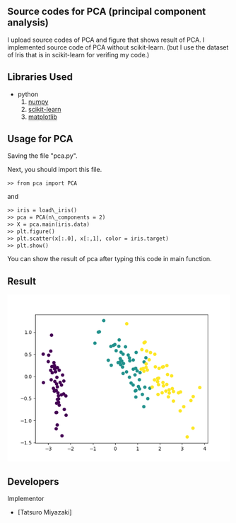 Source codes for PCA (principal component analysis)
 --- 
I upload source codes of PCA and figure that shows result of PCA.
I implemented source code of PCA without scikit-learn. (but I use the dataset of Iris that is in scikit-learn for verifing my code.) 

Libraries Used
---
- python
  1. [numpy](http://www.numpy.org/)
  2. [scikit-learn](http://scikit-learn.org/stable/)
  3. [matplotlib](https://matplotlib.org)

Usage for PCA
---
Saving the file "pca.py".

Next, you should import this file.
~~~
>> from pca import PCA
~~~

and
~~~
>> iris = load\_iris()
>> pca = PCA(n\_components = 2)
>> X = pca.main(iris.data)
>> plt.figure()
>> plt.scatter(x[:.0], x[:,1], color = iris.target)
>> plt.show()
~~~

You can show the result of pca after typing this code in main function.

Result
---
![result of  PCA](pca.png)

Developers
---
Implementor
 - [Tatsuro Miyazaki]
